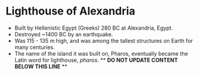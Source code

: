 Lighthouse of Alexandria
========================

* Built by Hellenistic Egypt (Greeks) 280 BC at Alexandria, Egypt.
* Destroyed ~1400 BC by an earthquake.
* Was 115 - 135 m high, and was among the tallest structures on Earth for many centuries.
* The name of the island it was built on, Pharos, eventually became the Latin word for lighthouse, _pharos_.
** **DO NOT UPDATE CONTENT BELOW THIS LINE** **

